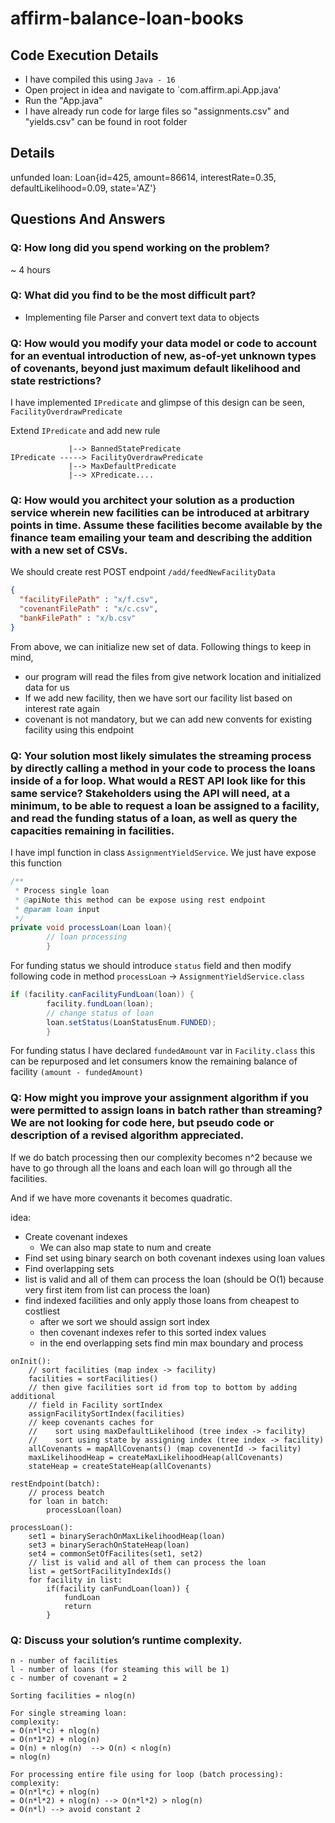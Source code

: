 # affirm-balance-loan-books

## Code Execution Details
* I have compiled this using `Java - 16`
* Open project in idea and navigate to `com.affirm.api.App.java'
* Run the "App.java"
* I have already run code for large files so "assignments.csv" and "yields.csv" can be found in root folder

## Details

unfunded loan: Loan{id=425, amount=86614, interestRate=0.35, defaultLikelihood=0.09, state='AZ'}

## Questions And Answers

### Q: How long did you spend working on the problem?
~ 4 hours

### Q: What did you find to be the most difficult part?
* Implementing file Parser and convert text data to objects

### Q: How would you modify your data model or code to account for an eventual introduction of new, as-of-yet unknown types of covenants, beyond just maximum default likelihood and state restrictions?

I have implemented `IPredicate` and glimpse of this design can be seen,
`FacilityOverdrawPredicate`

Extend `IPredicate` and add new rule

```
             |--> BannedStatePredicate
IPredicate -----> FacilityOverdrawPredicate
             |--> MaxDefaultPredicate
             |--> XPredicate....
```

### Q: How would you architect your solution as a production service wherein new facilities can be introduced at arbitrary points in time. Assume these facilities become available by the finance team emailing your team and describing the addition with a new set of CSVs.

We should create rest POST endpoint `/add/feedNewFacilityData`
```json
{
  "facilityFilePath" : "x/f.csv",
  "covenantFilePath" : "x/c.csv",
  "bankFilePath" : "x/b.csv"
}
```
From above, we can initialize new set of data. Following things to keep in mind,
* our program will read the files from give network location and initialized data for us
* If we add new facility, then we have sort our facility list based on interest rate again
* covenant is not mandatory, but we can add new convents for existing facility using this endpoint

### Q: Your solution most likely simulates the streaming process by directly calling a method in your code to process the loans inside of a for loop. What would a REST API look like for this same service? Stakeholders using the API will need, at a minimum, to be able to request a loan be assigned to a facility, and read the funding status of a loan, as well as query the capacities remaining in facilities.

I have impl function in class `AssignmentYieldService`. We just have expose this function

```java
/**
 * Process single loan
 * @apiNote this method can be expose using rest endpoint
 * @param loan input
 */
private void processLoan(Loan loan){
        // loan processing
        }
```

For funding status we should introduce `status` field and then modify following code in
method `processLoan` -> `AssignmentYieldService.class`

```java
if (facility.canFacilityFundLoan(loan)) {
        facility.fundLoan(loan);
        // change status of loan
        loan.setStatus(LoanStatusEnum.FUNDED);
        }
```

For funding status I have declared `fundedAmount` var in `Facility.class` this can be
repurposed and let consumers know the remaining balance of facility
`(amount - fundedAmount)`

### Q: How might you improve your assignment algorithm if you were permitted to assign loans in batch rather than streaming? We are not looking for code here, but pseudo code or description of a revised algorithm appreciated.

If we do batch processing then our complexity becomes n^2 because we have to go through all the loans and each loan will go through all the facilities.

And if we have more covenants it becomes quadratic.

idea:
* Create covenant indexes
    * We can also map state to num and create
* Find set using binary search on both covenant indexes using loan values
* Find overlapping sets
* list is valid and all of them can process the loan (should be O(1) because very first item from list can process the loan)
* find indexed facilities and only apply those loans from cheapest to costliest
    * after we sort we should assign sort index
    * then covenant indexes refer to this sorted index values
    * in the end overlapping sets find min max boundary and process 


```
onInit():
    // sort facilities (map index -> facility)
    facilities = sortFacilities()
    // then give facilities sort id from top to bottom by adding additional 
    // field in Facility sortIndex
    assignFacilitySortIndex(facilities)
    // keep covenants caches for
    //    sort using maxDefaultLikelihood (tree index -> facility)
    //    sort using state by assigning index (tree index -> facility)
    allCovenants = mapAllCovenants() (map covenentId -> facility)
    maxLikelihoodHeap = createMaxLikelihoodHeap(allCovenants)
    stateHeap = createStateHeap(allCovenants)

restEndpoint(batch):
    // process beatch
    for loan in batch:
        processLoan(loan)
    
processLoan():
    set1 = binarySerachOnMaxLikelihoodHeap(loan)
    set3 = binarySerachOnStateHeap(loan)
    set4 = commonSetOfFacilites(set1, set2)
    // list is valid and all of them can process the loan
    list = getSortFacilityIndexIds()
    for facility in list:
        if(facility canFundLoan(loan)) {
            fundLoan
            return
        }
```

### Q: Discuss your solution’s runtime complexity.

```
n - number of facilities
l - number of loans (for steaming this will be 1)
c - number of covenant = 2

Sorting facilities = nlog(n)

For single streaming loan:
complexity: 
= O(n*l*c) + nlog(n) 
= O(n*1*2) + nlog(n)  
= O(n) + nlog(n)  --> O(n) < nlog(n) 
= nlog(n) 

For processing entire file using for loop (batch processing):
complexity: 
= O(n*l*c) + nlog(n) 
= O(n*l*2) + nlog(n) --> O(n*l*2) > nlog(n)  
= O(n*l) --> avoid constant 2
```
